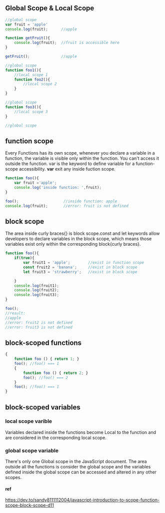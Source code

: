 ## Global Scope & Local Scope
```js
//global scope
var fruit = 'apple'
console.log(fruit);      //apple

function getFruit(){
    console.log(fruit);  //fruit is accessible here
}

getFruit();              //apple
```
```js
//global scope
function foo1(){
    //local scope 1
    function foo2(){
        //local scope 2
    }
}

//global scope
function foo3(){
    //local scope 3
}

//global scope
```

## function scope
Every Functions has its own scope, whenever you declare a variable in a function, the variable is visible only within the function. You can't access it outside the function. var is the keyword to define variable for a function-scope accessibility. **var** exit any inside fuction scope.

```js
function foo(){
    var fruit ='apple';
    console.log('inside function: ',fruit);
}

foo();                    //inside function: apple
console.log(fruit);       //error: fruit is not defined 
```

## block scope
The area inside curly braces{} is block scope.const and let keywords allow developers to declare variables in the block scope, which means those variables exist only within the corresponding block{curly braces}.

```js
function foo(){
    if(true){
        var fruit1 = 'apple';        //exist in function scope
        const fruit2 = 'banana';     //exist in block scope
        let fruit3 = 'strawberry';   //exist in block scope

    }
    console.log(fruit1);
    console.log(fruit2);
    console.log(fruit3);
}

foo();
//result:
//apple
//error: fruit2 is not defined
//error: fruit3 is not defined
```

## block-scoped functions
```js
{
    function foo () { return 1; }
    foo(); //foo() === 1
    {
        function foo () { return 2; }
        foo(); //foo() === 2
    }
    foo(); //foo() === 1
}
```

## block-scoped variables

### local scope varible
Variables declared inside the functions become Local to the function and are considered in the corresponding local scope.

### global scope variable
There's only one Global scope in the JavaScript document. The area outside all the functions is consider the global scope and the variables defined inside the global scope can be accessed and altered in any other scopes.


#### ref
https://dev.to/sandy8111112004/javascript-introduction-to-scope-function-scope-block-scope-d11
